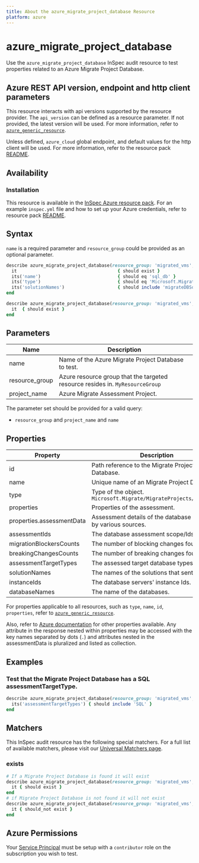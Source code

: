 ```yaml
---
title: About the azure_migrate_project_database Resource
platform: azure
---
```


# azure_migrate_project_database

Use the `azure_migrate_project_database` InSpec audit resource to test properties related to an Azure Migrate Project Database.

## Azure REST API version, endpoint and http client parameters

This resource interacts with api versions supported by the resource provider.
The `api_version` can be defined as a resource parameter.
If not provided, the latest version will be used.
For more information, refer to [`azure_generic_resource`](azure_generic_resource.md).

Unless defined, `azure_cloud` global endpoint, and default values for the http client will be used.
For more information, refer to the resource pack [README](../../README.md).

## Availability

### Installation

This resource is available in the [InSpec Azure resource pack](https://github.com/inspec/inspec-azure).
For an example `inspec.yml` file and how to set up your Azure credentials, refer to resource pack [README](../../README.md#Service-Principal).

## Syntax

`name` is a required parameter and `resource_group` could be provided as an optional parameter.

```ruby
describe azure_migrate_project_database(resource_group: 'migrated_vms', project_name: 'zoneA_migrate_assessment_project', name: 'sql_db') do
  it                                      { should exist }
  its('name')                             { should eq 'sql_db' }
  its('type')                             { should eq 'Microsoft.Migrate/MigrateProjects/Databases' }
  its('solutionNames')                    { should include 'migrateDBSolution' }
end
```

```ruby
describe azure_migrate_project_database(resource_group: 'migrated_vms', project_name: 'zoneA_migrate_assessment_project', name: 'sql_db') do
  it  { should exist }
end
```
## Parameters

| Name           | Description                                                                      |
|----------------|----------------------------------------------------------------------------------|
| name           | Name of the Azure Migrate Project Database to test.                                   |
| resource_group | Azure resource group that the targeted resource resides in. `MyResourceGroup`    |
| project_name   | Azure Migrate Assessment Project.                                                |

The parameter set should be provided for a valid query:
- `resource_group` and `project_name` and `name`

## Properties

| Property                      | Description                                                      |
|-------------------------------|------------------------------------------------------------------|
| id                            | Path reference to the Migrate Project Database.                  |
| name                          | Unique name of an Migrate Project Database.                      |
| type                          | Type of the object. `Microsoft.Migrate/MigrateProjects/Databases`|
| properties                    | Properties of the assessment.                                    |
| properties.assessmentData     | Assessment details of the database published by various sources. |
| assessmentIds                 | The database assessment scope/Ids.                               |
| migrationBlockersCounts       | The number of blocking changes found.                            |
| breakingChangesCounts         | The number of breaking changes found.                            |
| assessmentTargetTypes         | The assessed target database types.                              |
| solutionNames                 | The names of the solutions that sent the data.                   |
| instanceIds                   | The database servers' instance Ids.                              |
| databaseNames                 | The name of the databases.                                       |


For properties applicable to all resources, such as `type`, `name`, `id`, `properties`, refer to [`azure_generic_resource`](azure_generic_resource.md#properties).

Also, refer to [Azure documentation](https://docs.microsoft.com/en-us/rest/api/migrate/projects/databases/get-database) for other properties available.
Any attribute in the response nested within properties may be accessed with the key names separated by dots (`.`) and attributes nested in the assessmentData 
is pluralized and listed as collection.

## Examples

### Test that the Migrate Project Database has a SQL assessmentTargetType.

```ruby
describe azure_migrate_project_database(resource_group: 'migrated_vms', project_name: 'zoneA_migrate_assessment_project', name: 'sql_db') do
  its('assessmentTargetTypes') { should include 'SQL' }
end
```

## Matchers

This InSpec audit resource has the following special matchers. For a full list of available matchers, please visit our [Universal Matchers page](/inspec/matchers/).

### exists

```ruby
# If a Migrate Project Database is found it will exist
describe azure_migrate_project_database(resource_group: 'migrated_vms', project_name: 'zoneA_migrate_assessment_project', name: 'sql_db') do
  it { should exist }
end
# if Migrate Project Database is not found it will not exist
describe azure_migrate_project_database(resource_group: 'migrated_vms', project_name: 'zoneA_migrate_assessment_project', name: 'sql_db') do
  it { should_not exist }
end
```

## Azure Permissions

Your [Service Principal](https://docs.microsoft.com/en-us/azure/azure-resource-manager/resource-group-create-service-principal-portal) must be setup with a `contributor` role on the subscription you wish to test.